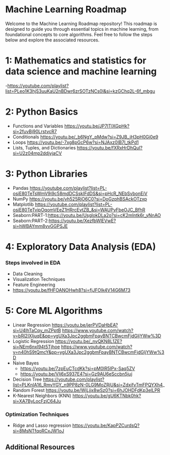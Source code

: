 # Machine Learning Roadmap

Welcome to the Machine Learning Roadmap repository! This roadmap is designed to guide you through essential topics in machine learning, from foundational concepts to core algorithms. Feel free to follow the steps below and explore the associated resources.

# 1: Mathematics and statistics for data science and machine learning

-https://youtube.com/playlist?list=PLeo1K3hjS3uuKaU2nBDwr6zrSOTzNCs0l&si=kzGChq2L-6f_mbgu

# 2: Python Basics

- Functions and Variables https://youtu.be/JP7ITIXGpHk?si=2fuvBj90LrstvcR7
- Conditionals https://youtu.be/_b6NgY_pMdw?si=Z9JB_jH3pH0Gi0e9
- Loops https://youtu.be/-7xg8pGcP6w?si=NJAxz0IB7l_tkPd1
- Lists, Tuples, and Dictionaries https://youtu.be/fXRxHrDhQuI?si=U2z04mp2ddjyjaCV

# 3: Python Libraries

- Pandas https://youtube.com/playlist?list=PL-osiE80TeTsWmV9i9c58mdDCSskIFdDS&si=pHcR_NEbSvbonEiV
- NumPy https://youtu.be/vh525RjO6C0?si=DoGzphBSAckOTzxp
- Matplotlib https://youtube.com/playlist?list=PL-osiE80TeTvipOqomVEeZ1HRrcEvtZB_&si=WAUPyFbeOJC_BfhR
- Seaborn:PART-1:https://youtu.be/UsglokDLa2o?si=cK2mlntk6r_yNnAO
- Seaborn:PART-2:https://youtu.be/XezfbWlEVwE?si=hWBAYmm8vvGGPSJE

# 4: Exploratory Data Analysis (EDA)

### Steps involved in EDA
- Data Cleaning
- Visualization Techniques
- Feature Engineering
- https://youtu.be/fHFOANOHwh8?si=fjJFOlk4V14G6M73

# 5: Core ML Algorithms

- Linear Regression
  https://youtu.be/jerPVDaHbEA?si=U4lhTaCqy_mZPptB
  https://www.youtube.com/watch?v=bRl2IXIjuqE&pp=ygUXa3Jpc2ggbmFpayBNTCBwcmFjdGljYWw%3D
- Logistic Regression
  https://youtu.be/_nvQKN8L1ZE?si=NEm6nxI94t5Tjhoe
  https://www.youtube.com/watch?v=n40hS9tQmcY&pp=ygUXa3Jpc2ggbmFpayBNTCBwcmFjdGljYWw%3D
- Naive Bayes
  - https://youtu.be/7zpEuCTcdKk?si=pM0lR5IPx-Saq5ZV
  - https://youtu.be/VIj6xS937E4?si=Gz9AU6eSccbn5juj
- Decision Tree
  https://youtube.com/playlist?list=PLKnIA16_RmvYGY_n9PP8zN-0LG9MoZRjU&si=ZdxifvTmFPQYXh4_
- Random Forest
  https://youtu.be/WjLjjx8wSz0?si=6hJOHDFdKp3elLPR
- K-Nearest Neighbors (KNN)
  https://youtu.be/gU6KTNbk0hk?si=XA7ByLocFzjC64Ju


### Optimization Techniques
- Ridge and Lasso regression https://youtu.be/KapPZCurdsQ?si=8MsNTfqoRCxJW1oJ

## Additional Resources

